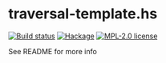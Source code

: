 # traversal-template.hs

[![Build status](https://img.shields.io/travis/strake/traversal-template.hs.svg?logo=travis)](https://travis-ci.org/strake/traversal-template.hs)
[![Hackage](https://img.shields.io/hackage/v/traversal-template.hs.svg?logo=haskell)](https://hackage.haskell.org/package/traversal-template.hs)
[![MPL-2.0 license](https://img.shields.io/badge/license-MPL--2.0-blue.svg)](LICENSE)

See README for more info
